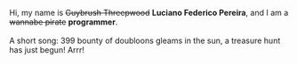Hi, my name is ~~Guybrush Threepwood~~ **Luciano Federico Pereira**, and I am a ~~wannabe pirate~~ **programmer**.<br><br>A short song: 399 bounty of doubloons gleams in the sun, a treasure hunt has just begun! Arrr!
